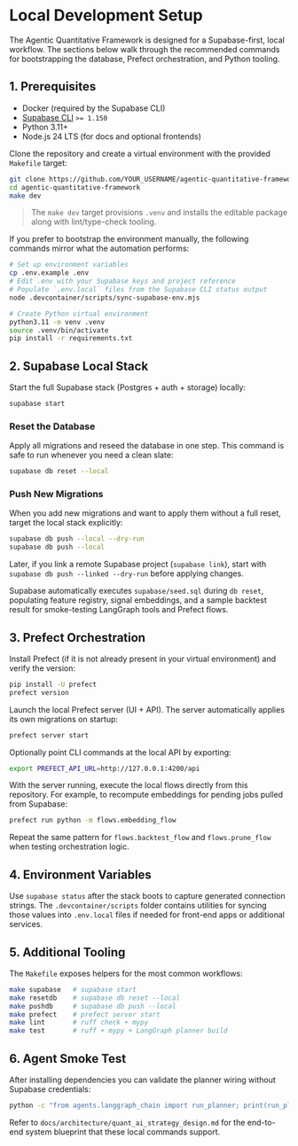 # Local Development Setup

The Agentic Quantitative Framework is designed for a Supabase-first, local workflow. The sections below walk through the
recommended commands for bootstrapping the database, Prefect orchestration, and Python tooling.

## 1. Prerequisites

- Docker (required by the Supabase CLI)
- [Supabase CLI](https://supabase.com/docs/guides/cli) `>= 1.150`
- Python 3.11+
- Node.js 24 LTS (for docs and optional frontends)

Clone the repository and create a virtual environment with the provided `Makefile` target:

```bash
git clone https://github.com/YOUR_USERNAME/agentic-quantitative-framework.git
cd agentic-quantitative-framework
make dev
```

> The `make dev` target provisions `.venv` and installs the editable package along with lint/type-check tooling.

If you prefer to bootstrap the environment manually, the following commands mirror what the automation performs:

```bash
# Set up environment variables
cp .env.example .env
# Edit .env with your Supabase keys and project reference
# Populate `.env.local` files from the Supabase CLI status output
node .devcontainer/scripts/sync-supabase-env.mjs

# Create Python virtual environment
python3.11 -m venv .venv
source .venv/bin/activate
pip install -r requirements.txt
```

## 2. Supabase Local Stack

Start the full Supabase stack (Postgres + auth + storage) locally:

```bash
supabase start
```

### Reset the Database

Apply all migrations and reseed the database in one step. This command is safe to run whenever you need a clean slate:

```bash
supabase db reset --local
```

### Push New Migrations

When you add new migrations and want to apply them without a full reset, target the local stack explicitly:

```bash
supabase db push --local --dry-run
supabase db push --local
```

Later, if you link a remote Supabase project (`supabase link`), start with `supabase db push --linked --dry-run` before applying changes.

Supabase automatically executes `supabase/seed.sql` during `db reset`, populating feature registry, signal embeddings, and a
sample backtest result for smoke-testing LangGraph tools and Prefect flows.

## 3. Prefect Orchestration

Install Prefect (if it is not already present in your virtual environment) and verify the version:

```bash
pip install -U prefect
prefect version
```

Launch the local Prefect server (UI + API). The server automatically applies its own migrations on startup:

```bash
prefect server start
```

Optionally point CLI commands at the local API by exporting:

```bash
export PREFECT_API_URL=http://127.0.0.1:4200/api
```

With the server running, execute the local flows directly from this repository. For example, to recompute embeddings for pending jobs pulled from Supabase:

```bash
prefect run python -m flows.embedding_flow
```

Repeat the same pattern for `flows.backtest_flow` and `flows.prune_flow` when testing orchestration logic.

## 4. Environment Variables

Use `supabase status` after the stack boots to capture generated connection strings. The `.devcontainer/scripts`
folder contains utilities for syncing those values into `.env.local` files if needed for front-end apps or additional
services.

## 5. Additional Tooling

The `Makefile` exposes helpers for the most common workflows:

```bash
make supabase   # supabase start
make resetdb    # supabase db reset --local
make pushdb     # supabase db push --local
make prefect    # prefect server start
make lint       # ruff check + mypy
make test       # ruff + mypy + LangGraph planner build
```

## 6. Agent Smoke Test

After installing dependencies you can validate the planner wiring without Supabase credentials:

```bash
python -c "from agents.langgraph_chain import run_planner; print(run_planner({'hello': 'world'}))"
```

Refer to `docs/architecture/quant_ai_strategy_design.md` for the end-to-end system blueprint that these local commands
support.
